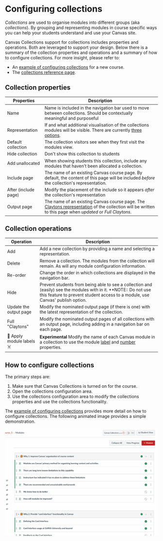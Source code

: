 # Configuring collections

_Collections_ are used to organise modules into different groups (aka _collections_). By grouping and representing modules in course specific ways you can help your students understand and use your Canvas site.

Canvas Collections support for collections includes properties and operations. Both are leveraged to support your design.  Below there is a summary of the collection properties and operations and a summary of how to configure collections. For more insight, please refer to: 

- An [example of configuring collections](../..walk-throughs/../../walk-throughs/new/configure-collections.md) for a new course.
- The [collections reference page](../../reference/collections/overview.md).

## Collection properties

| Properties | Description |
| --- | --- |
| Name | Name is included in the navigation bar used to move between collections. Should be contextually meaningful and purposeful |
| Representation | If and what additional visualisation of the collections modules will be visible. There are currently [three options](../../reference/representations/overview.md). |
| Default collection | The collection visitors see when they first visit the modules view. |
| Hide collection | Don't show this collection to students |
| Add unallocated | When showing students this collection, include any modules that haven't been allocated a collection. |
| Include page | The name of an existing Canvas course page. By default, the content of this page will be included _before_ the collection's representation. |
| After (include page) | Modify the placement of the include so it appears _after_ the collection's representation |
| Output page | The name of an existing Canvas course page. The [Claytons representation](../../reference/representations/claytons/overview.md) of the collection will be written to this page when _updated_ or _Full Claytons_.  |

## Collection operations

| Operation | Description |
| --- | --- |
| Add | Add a new collection by providing a name and selecting a representation. |
| Delete | Remove a collection. The modules from the collection will remain. As will any module configuration information. |
| Re-order | Change the order in which collections are displayed in the navigation bar. |
| Hide | Prevent students from being able to see a collection and (easily) see the modules with in it.  **NOTE:: Do not use this feature to prevent student access to a module, use Canvas' publish option.|
| Update the output page | Modify the nominated output page (if there is one) with the latest representation of the collection. |
| Full "Claytons" | Modify the nominated output pages of all collections with an output page, including adding in a navigation bar on each page. |
| 🧪 Apply module labels ☠️ | **Experimental** Modify the name of each Canvas module in a collection to use the module [label](../../reference/objects/overview.md#label) and [number](../reference/../../reference/objects/overview.md#number) properties.  |

## How to configure collections

The primary steps are:

1. Make sure that Canvas Collections is turned on for the course.
2. Open the collections configuration area.
3. Use the collections configuration area to modify the collections properties and use the collections functionality.

The [example of configuring collections](../../walk-throughs/new/configure-collections.md) provides more detail on how to configure collections. The following animated image provides a simple demonstration.

![](../pics/../configure/pics/configuringCollectionsAnimated.gif)


